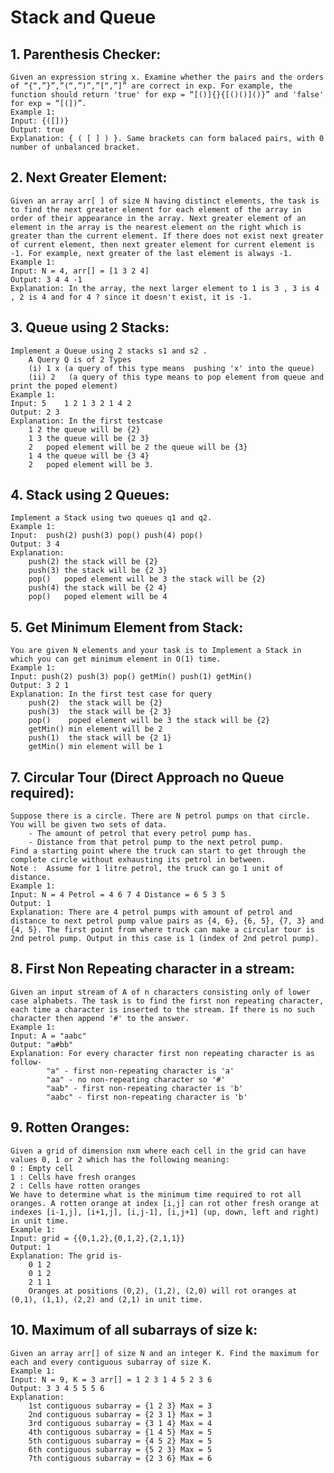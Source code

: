# Stack and Queue

## 1. Parenthesis Checker:
    Given an expression string x. Examine whether the pairs and the orders of “{“,”}”,”(“,”)”,”[“,”]” are correct in exp. For example, the function should return 'true' for exp = “[()]{}{[()()]()}” and 'false' for exp = “[(])”.
    Example 1:
    Input: {([])}
    Output: true
    Explanation: { ( [ ] ) }. Same brackets can form balaced pairs, with 0 number of unbalanced bracket.

## 2. Next Greater Element:
    Given an array arr[ ] of size N having distinct elements, the task is to find the next greater element for each element of the array in order of their appearance in the array. Next greater element of an element in the array is the nearest element on the right which is greater than the current element. If there does not exist next greater of current element, then next greater element for current element is -1. For example, next greater of the last element is always -1.
    Example 1:
    Input: N = 4, arr[] = [1 3 2 4]
    Output: 3 4 4 -1
    Explanation: In the array, the next larger element to 1 is 3 , 3 is 4 , 2 is 4 and for 4 ? since it doesn't exist, it is -1.

## 3. Queue using 2 Stacks:
    Implement a Queue using 2 stacks s1 and s2 .
        A Query Q is of 2 Types
        (i) 1 x (a query of this type means  pushing 'x' into the queue)
        (ii) 2   (a query of this type means to pop element from queue and print the poped element)
    Example 1:
    Input: 5    1 2 1 3 2 1 4 2
    Output: 2 3
    Explanation: In the first testcase 
        1 2 the queue will be {2}
        1 3 the queue will be {2 3}
        2   poped element will be 2 the queue will be {3}
        1 4 the queue will be {3 4}
        2   poped element will be 3.

## 4. Stack using 2 Queues:
    Implement a Stack using two queues q1 and q2.
    Example 1:
    Input:  push(2) push(3) pop() push(4) pop()
    Output: 3 4
    Explanation:
        push(2) the stack will be {2}
        push(3) the stack will be {2 3}
        pop()   poped element will be 3 the stack will be {2}
        push(4) the stack will be {2 4}
        pop()   poped element will be 4  

## 5. Get Minimum Element from Stack:
    You are given N elements and your task is to Implement a Stack in which you can get minimum element in O(1) time.
    Example 1:
    Input: push(2) push(3) pop() getMin() push(1) getMin()
    Output: 3 2 1 
    Explanation: In the first test case for query 
        push(2)  the stack will be {2}
        push(3)  the stack will be {2 3}
        pop()    poped element will be 3 the stack will be {2}
        getMin() min element will be 2 
        push(1)  the stack will be {2 1}
        getMin() min element will be 1

## 7. Circular Tour (Direct Approach no Queue required):
    Suppose there is a circle. There are N petrol pumps on that circle. You will be given two sets of data.
        - The amount of petrol that every petrol pump has.
        - Distance from that petrol pump to the next petrol pump.
    Find a starting point where the truck can start to get through the complete circle without exhausting its petrol in between.
    Note :  Assume for 1 litre petrol, the truck can go 1 unit of distance.
    Example 1:
    Input: N = 4 Petrol = 4 6 7 4 Distance = 6 5 3 5
    Output: 1 
    Explanation: There are 4 petrol pumps with amount of petrol and distance to next petrol pump value pairs as {4, 6}, {6, 5}, {7, 3} and {4, 5}. The first point from where truck can make a circular tour is 2nd petrol pump. Output in this case is 1 (index of 2nd petrol pump).

## 8. First Non Repeating character in a stream:
    Given an input stream of A of n characters consisting only of lower case alphabets. The task is to find the first non repeating character, each time a character is inserted to the stream. If there is no such character then append '#' to the answer.
    Example 1:
    Input: A = "aabc"
    Output: "a#bb" 
    Explanation: For every character first non repeating character is as follow- 
            "a" - first non-repeating character is 'a'
            "aa" - no non-repeating character so '#'
            "aab" - first non-repeating character is 'b'
            "aabc" - first non-repeating character is 'b'

## 9. Rotten Oranges:
    Given a grid of dimension nxm where each cell in the grid can have values 0, 1 or 2 which has the following meaning:
    0 : Empty cell
    1 : Cells have fresh oranges
    2 : Cells have rotten oranges
    We have to determine what is the minimum time required to rot all oranges. A rotten orange at index [i,j] can rot other fresh orange at indexes [i-1,j], [i+1,j], [i,j-1], [i,j+1] (up, down, left and right) in unit time. 
    Example 1:
    Input: grid = {{0,1,2},{0,1,2},{2,1,1}}
    Output: 1
    Explanation: The grid is-
        0 1 2
        0 1 2
        2 1 1
        Oranges at positions (0,2), (1,2), (2,0) will rot oranges at (0,1), (1,1), (2,2) and (2,1) in unit time.

## 10. Maximum of all subarrays of size k:
    Given an array arr[] of size N and an integer K. Find the maximum for each and every contiguous subarray of size K.
    Example 1:
    Input: N = 9, K = 3 arr[] = 1 2 3 1 4 5 2 3 6
    Output: 3 3 4 5 5 5 6 
    Explanation: 
        1st contiguous subarray = {1 2 3} Max = 3
        2nd contiguous subarray = {2 3 1} Max = 3
        3rd contiguous subarray = {3 1 4} Max = 4
        4th contiguous subarray = {1 4 5} Max = 5
        5th contiguous subarray = {4 5 2} Max = 5
        6th contiguous subarray = {5 2 3} Max = 5
        7th contiguous subarray = {2 3 6} Max = 6